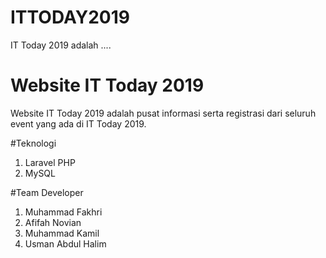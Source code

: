 # ITTODAY2019
IT Today 2019 adalah ....

# Website IT Today 2019
Website IT Today 2019 adalah pusat informasi serta registrasi dari seluruh event yang ada di IT Today 2019.

#Teknologi
1. Laravel PHP
2. MySQL

#Team Developer
1. Muhammad Fakhri
2. Afifah Novian
3. Muhammad Kamil
4. Usman Abdul Halim
